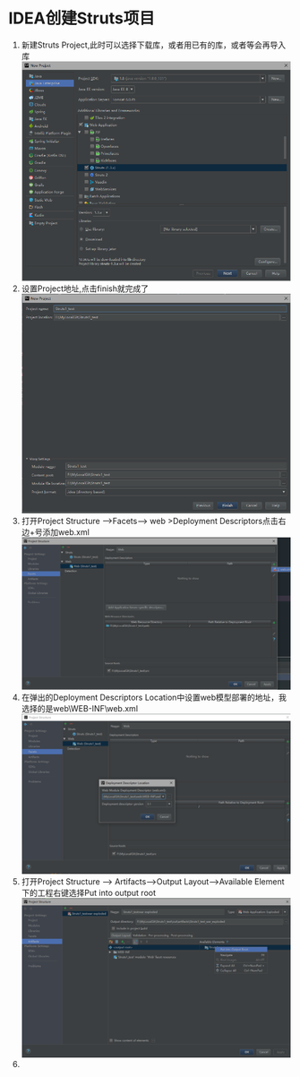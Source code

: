 # IDEA创建Struts项目
1. 新建Struts Project,此时可以选择下载库，或者用已有的库，或者等会再导入库
![image](https://github.com/heyefu19920626/MarkdownPhotos/blob/master/IDEA-Struts1/IDEA-struts1-1.png?raw=true)
2. 设置Project地址,点击finish就完成了
![image](https://github.com/heyefu19920626/MarkdownPhotos/blob/master/IDEA-Struts1/IDEA-struts1-2.png?raw=true)
3. 打开Project Structure ——>Facets——> web >Deployment Descriptors点击右边+号添加web.xml
![image](https://github.com/heyefu19920626/MarkdownPhotos/blob/master/IDEA-Struts1/IDEA-struts1-3.png?raw=true)
4. 在弹出的Deployment Descriptors Location中设置web模型部署的地址，我选择的是web\WEB-INF\web.xml
![image](https://github.com/heyefu19920626/MarkdownPhotos/blob/master/IDEA-Struts1/IDEA-struts1-4.png?raw=true)
5. 打开Project Structure ——> Artifacts——>Output Layout——>Available Element下的工程右键选择Put into output root
![image](https://github.com/heyefu19920626/MarkdownPhotos/blob/master/IDEA-Struts1/IDEA-struts1-5.png?raw=true)
6. 

